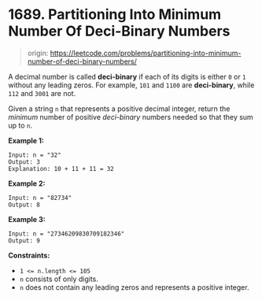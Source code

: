 # 1689. Partitioning Into Minimum Number Of Deci-Binary Numbers

> origin: <https://leetcode.com/problems/partitioning-into-minimum-number-of-deci-binary-numbers/>

A decimal number is called **deci-binary** if each of its digits is either `0`
or `1` without any leading zeros. For example, `101` and `1100` are
**deci-binary**, while `112` and `3001` are not.

Given a string `n` that represents a positive decimal integer, return the
*minimum* number of positive *deci-binary* numbers needed so that they sum up
to `n`.

**Example 1:**

```text
Input: n = "32"
Output: 3
Explanation: 10 + 11 + 11 = 32
```

**Example 2:**

```text
Input: n = "82734"
Output: 8
```

**Example 3:**

```text
Input: n = "27346209830709182346"
Output: 9
```

**Constraints:**

- `1 <= n.length <= 105`
- `n` consists of only digits.
- `n` does not contain any leading zeros and represents a positive integer.
